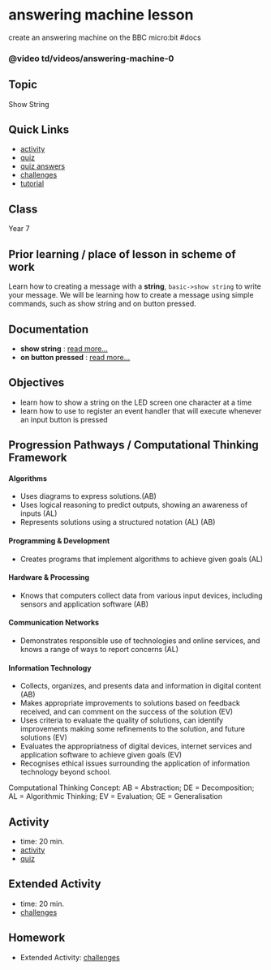 # answering machine lesson

create an answering machine on the BBC micro:bit #docs

### @video td/videos/answering-machine-0

## Topic

Show String

## Quick Links

* [activity](/microbit/lessons/answering-machine/activity)
* [quiz](/microbit/lessons/answering-machine/quiz)
* [quiz answers](/microbit/lessons/answering-machine/quiz-answers)
* [challenges](/microbit/lessons/answering-machine/challenges)
* [tutorial](/microbit/lessons/answering-machine/tutorial)

## Class

Year 7

## Prior learning / place of lesson in scheme of work

Learn how to creating a message with a **string**, `basic->show string` to write your message. We will be learning how to create a message using simple commands, such as show string and on button pressed.

## Documentation

* **show string** : [read more...](/microbit/reference/basic/show-string)
* **on button pressed** : [read more...](/microbit/reference/input/on-button-pressed)

## Objectives

* learn how to show a string on the LED screen one character at a time
* learn how to use to register an event handler that will execute whenever an input button is pressed

## Progression Pathways / Computational Thinking Framework

#### Algorithms

* Uses diagrams to express solutions.(AB)
*  Uses logical reasoning to predict  outputs, showing an awareness of inputs (AL)
* Represents solutions using a structured notation (AL) (AB)

#### Programming & Development

* Creates programs that implement algorithms to achieve given goals (AL)

#### Hardware & Processing

* Knows that computers collect data from various input devices, including sensors and application software (AB)

#### Communication Networks

* Demonstrates responsible use of technologies and online services, and knows a range of ways to report concerns (AL)

#### Information Technology

* Collects, organizes, and presents data and information in digital content (AB)
* Makes appropriate improvements to solutions based on feedback received, and can comment on the success of the solution (EV)
* Uses criteria to evaluate the quality of solutions, can identify improvements making some refinements to the solution, and future  solutions (EV)
* Evaluates the appropriatness of digital devices, internet services and application software to achieve given goals (EV)
* Recognises ethical issues surrounding the application of information technology beyond school.

Computational Thinking Concept: AB = Abstraction; DE = Decomposition; AL = Algorithmic Thinking; EV = Evaluation; GE = Generalisation

## Activity

* time: 20 min.
* [activity](/microbit/lessons/answering-machine/activity)
* [quiz](/microbit/lessons/answering-machine/quiz)

## Extended Activity

* time: 20 min.
* [challenges](/microbit/lessons/answering-machine/challenges)

## Homework

* Extended Activity: [challenges](/microbit/lessons/answering-machine/challenges)

